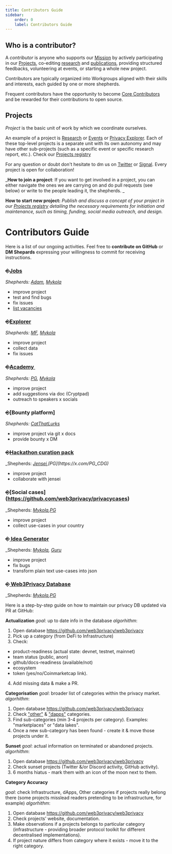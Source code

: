 ```yaml
---
title: Contributors Guide
sidebar:
    order: 0
    label: Contributors Guide
---
```


## Who is a contributor?

A *contributor* is anyone who supports our [Mission](https://web3privacy.info/about/) by actively participating in our [Projects](#projects), co-editing [research](https://github.com/orgs/web3privacy/projects/11/views/1) and [publications](https://mirror.xyz/0x0f1F3DAf416B74DB3DE55Eb4D7513a80F4841073), providing structured feedbacks, volunteering at events, or starting a whole new project.

Contributors are typically organized into Workgroups aligned with their skills and interests, each guided by one or more shepherds.

Frequent contributors have the opportunity to become [Core Contributors](/governance/core-contributors/) and be rewarded for their contributions to open source.

## Projects

*Project* is the basic unit of work by which we coordinate ourselves. 

An example of a project is [Research](/research) or [Events](/events) or [Privacy Explorer](/projects/privacy-explorer). Each of these top-level projects is a separate unit with its own autonomy and may have other sub-projects (such as a specific event or specific research report, etc.). Check our [Projects registry](https://github.com/orgs/web3privacy/projects/12)

For any question or doubt don't hesitate to dm us on [Twitter](https://x.com/web3privacy) or [Signal](https://signal.group/#CjQKIH-1ZYEGp50OBvbJRbITIRxDzjH2pSxl7vdkVZs9g5vgEhABUP9wOCxQoDFWpJchERkm). Every project is open for collaboration!

_**How to join a project**:
If you want to get involved in a project, you can either navigate the ones we are carrying on and do pull requests (see below) or write to the people leading it, the shepherds. _

**How to start new project:**
_Publish and discuss a concept of your project in our [Projects registry](https://github.com/web3privacy/projects/issues) detailing the necessary requirements for initiation and maintenance, such as timing, funding, social media outreach, and design._

# Contributors Guide
Here is a list of our ongoing activities. Feel free to **contribute on GitHub** or **DM Shepards** expressing your willingness to commit for receiving instructions.

### ⎆[Jobs](https://github.com/web3privacy/jobs-app)
_Shepherds: [Adam](https://x.com/vorcigernix), [Mykola](@nicksvyaznoy)_

- improve project
- test and find bugs
- fix issues
- [list vacancies](https://jobs.web3privacy.info/add)


### ⎆[Explorer](https://github.com/web3privacy/explorer-app)
_Shepherds: [MF](https://x.com/0x_m_f), [Mykola](@nicksvyaznoy)_

- improve project
- collect data
- fix issues
 
### ⎆[Academy ](https://github.com/web3privacy/cypherpunkacademy/blob/main/README.md)
_Shepherds: [PG](https://x.com/PG_CDG), [Mykola](@nicksvyaznoy)_

- improve project
- add suggestions via doc (Cryptpad)
- outreach to speakers x socials

### ⎆[Bounty platform]
_Shepherds: [CatThatLurks](https://x.com/CatThatLurks)_

- improve project via git x docs
- provide bounty x DM 

### ⎆[Hackathon curation pack](https://docs.web3privacy.info/research/hackathon-pack/)
_Shepherds: _[Jensei](https://x.com/jensei_),[PG](https://x.com/PG_CDG)_

- improve project
- collaborate with jensei 

### ⎆[Social cases] (https://github.com/web3privacy/privacycases)
_Shepherds: _[Mykola](@nicksvyaznoy),[PG](https://x.com/PG_CDG)_

- improve project
- collect use-cases in your country

### ⎆[ Idea Generator](https://github.com/hackyguru/web3privacy-ideas)
_Shepherds: _[Mykola](@nicksvyaznoy), [Guru](https://x.com/hackyguru)_

- improve project
- fix bugs
- transform plain text use-cases into json

### ⎆[ Web3Privacy Database](https://github.com/web3privacy/web3privacy)
_Shepherds: _[Mykola](@nicksvyaznoy),[PG](https://x.com/PG_CDG)_

Here is a step-by-step guide on how to maintain our privacy DB updated via PR at GitHub:

**Actualization**
_goal_: up to date info in the database
_algorhithm_:
1. Open database https://github.com/web3privacy/web3privacy
2. Pick up a category (from DeFi to Infrastructure)
3. Check:
- product-readiness (actual state: devnet, testnet, mainnet)
- team status (public, anon)
- github/docs-readiness (available/not)
- ecosystem
- token (yes/no/Coinmarketcap link).
4. Add missing data & make a PR.

**Categorisation**
_goal_: broader list of categories within the privacy market.
_algorhithm_:
1. Open database https://github.com/web3privacy/web3privacy
2. Check ["other"](https://github.com/web3privacy/web3privacy#Other) & ["dapps"](https://github.com/web3privacy/web3privacy#dapps) categories.
3. Find sub-categories (min 3-4 projects per category). Examples: "marketplaces" or "data lakes".
4. Once a new sub-category has been found - create it & move those projects under it.

**Sunset**
_goal_: actual information on terminated or abandoned projects.
_algorhithm_:
1. Open database https://github.com/web3privacy/web3privacy
2. Check sunset projects (Twitter &/or Discord activity, GitHub activity).
3. 6 months hiatus - mark them with an icon of the moon next to them.

**Category Accuracy**

_goal_: check Infrastructure, dApps, Other categories if projects really belong there (some projects misslead readers pretending to be infrastructure, for example)
_algorhithm_:
1. Open database https://github.com/web3privacy/web3privacy
2. Check projects' website, documentation.
3. Make observations if a projects belongs to particular category (infrastructure - providing broader protocol toolkit for different decentralised implementations).
4. If project nature differs from category where it exists - move it to the right category.

  


